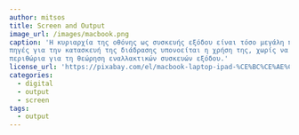 ```yaml
---
author: mitsos
title: Screen and Output
image_url: /images/macbook.png
caption: 'Η κυριαρχία της οθόνης ως συσκευής εξόδου είναι τόσο μεγάλη που στις περισσότερες
πηγές για την κατασκευή της διάδρασης υπονοείται η χρήση της, χωρίς να αφήνονται
περιθώρια για τη θεώρηση εναλλακτικών συσκευών εξόδου.'
license_url: 'https://pixabay.com/el/macbook-laptop-ipad-%CE%BC%CE%AE%CE%BB%CE%BF-624707/'
categories:
  - digital
  - output
  - screen
tags:
  - output
---
```

